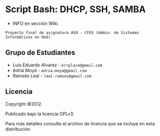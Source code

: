 # Script Bash: DHCP, SSH, SAMBA 

+ INFO en sección Wiki.

`Proyecto final de asignatura ASO - CFGS (Admin. de Sistemas Informáticos en Red)`

## Grupo de Estudiantes

* Luis Eduardo Alvarez - `krrplace@gmail.com`
* Adrià Moyá - `adria.moya@gmail.com` 
* Ramsés Leal - `leal.ramses@gmail.com`

## Licencia

Copyright ©2012.

Publicado bajo la licencia GPLv3.

Para más detalles consulte el archivo de licencia que se incluye en esta distribución.
